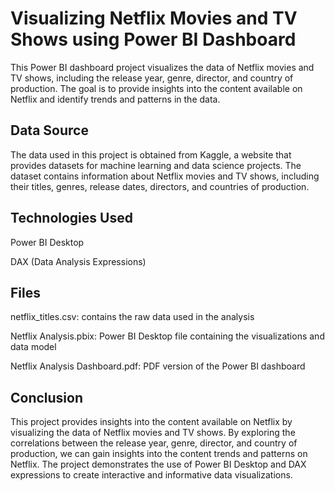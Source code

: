 # Visualizing Netflix Movies and TV Shows using Power BI Dashboard

This Power BI dashboard project visualizes the data of Netflix movies and TV shows, including the release year, genre, director, and country of production. The goal is to provide insights into the content available on Netflix and identify trends and patterns in the data.

## Data Source
The data used in this project is obtained from Kaggle, a website that provides datasets for machine learning and data science projects. The dataset contains information about Netflix movies and TV shows, including their titles, genres, release dates, directors, and countries of production.

## Technologies Used

Power BI Desktop

DAX (Data Analysis Expressions)

## Files
netflix_titles.csv: contains the raw data used in the analysis

Netflix Analysis.pbix: Power BI Desktop file containing the visualizations and data model

Netflix Analysis Dashboard.pdf: PDF version of the Power BI dashboard

## Conclusion
This project provides insights into the content available on Netflix by visualizing the data of Netflix movies and TV shows. By exploring the correlations between the release year, genre, director, and country of production, we can gain insights into the content trends and patterns on Netflix. The project demonstrates the use of Power BI Desktop and DAX expressions to create interactive and informative data visualizations.






